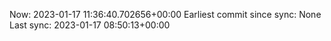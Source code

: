 Now: 2023-01-17 11:36:40.702656+00:00 Earliest commit since sync: None Last sync: 2023-01-17 08:50:13+00:00
